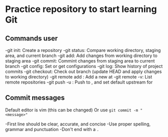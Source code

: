 # Practice repository to start learning Git

##  Commands user

-git init: Create a repository
-git status: Compare working directory, staging area, and current branch
-git add: Add changes from working directory to staging area
-git commit: Commint changes from staging area to current branch
-git config: Set or get configurations
-git log: Show history of project commits
-git checkout: Check out branch (update HEAD and apply changes to working directory)
-git remote add <remote> <url>: Add a new <remote> at <url>
-git remote -v: List remote repositories
-git push -u <remote> <branch>: Push <branch> to <remote>, and set default upstream for <branch>  

## Commit messages
Default editor is vim (this can be changed)
Or use `git commit -m "<message>"`

-First line should be clear, accurate, and concise
-Use proper spelling, grammar and punctuation
-Don't end with a `.`



